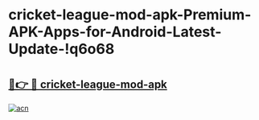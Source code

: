 # cricket-league-mod-apk-Premium-APK-Apps-for-Android-Latest-Update-!q6o68

# <h2><a href="https://idypo7.esa.edu.pl?title=cricket-league-mod-apk&ref=q6o68">🔗👉 🔴 cricket-league-mod-apk</a></h2>

[![acn](https://github.com/user-attachments/assets/0f9c940e-d8b0-45ae-aac7-cd30a18b3e1c)](https://idypo7.esa.edu.pl?title=cricket-league-mod-apk&ref=q6o68)

